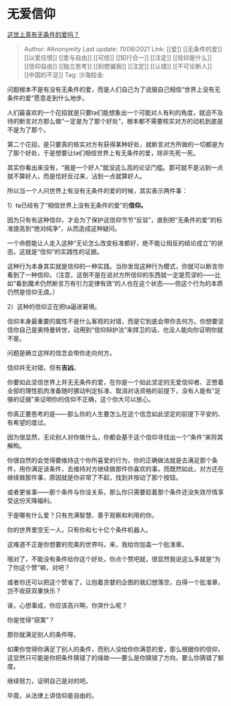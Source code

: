 # 无爱信仰
[这世上真有无条件的爱吗？](https://www.zhihu.com/question/434872187/answer/2052282718)

> Author: #Anonymity
> Last update: *11/08/2021*
> Link: [[爱]] [[无条件的爱]] [[以爱应恨]]  [[爱与自由]] [[可信]] [[知行合一]] [[注定]] [[信仰是什么]] [[信仰自由]] [[独立思考]] [[别想骗我]] [[注定]] [[认错]] [[不可论断人]] [[中国的不足]]
> Tag:
> 沙海拾金:

问题根本不是有没有无条件的爱，而是人们自己为了说服自己相信“世界上没有无条件的爱”愿意走到什么地步。

人们最喜欢的一个花招就是只要ta们能想象出一个可能对人有利的角度，就迫不及待的断言对方那么做“一定是为了那个好处”，根本都不需要核实对方的动机到底是不是为了那个。

第二个花招，是只要真的核实对方有获得某种好处，就断言对方所做的一切都是为了那个好处，于是想要让ta们相信世界上有无条件的爱，除非先死一死。

其实你看出来没有，“我是一个好人”就没这么高的论证门槛。那可就不是沾到一点就不算好人，而是恰好反过来，沾到一点就算好人。

所以当一个人问世界上有没有无条件的爱的时候，其实表示两件事：

1）ta已经有了“相信世界上没有无条件的爱”的**信仰。**

因为只有有这种信仰，才会为了保护这信仰节节“反驳”，直到把“无条件的爱”的标准提高到“绝对纯净”，从而造成这种疑问。

一个命题能让人走入这种“无论怎么改变标准都好，绝不能让相反的结论成立”的状态，这就是“信仰”的实践性的证据。

这种行为本身其实就是信仰的一种实践。当你发现这种行为模式，你就可以断言你看到了一种信仰。（注意，这倒不是在说对方所信仰的东西就一定是荒谬的——比如“看到魔术仍然断言万有引力定律有效”的人也在这个状态——但这个行为的本质仍然是信仰无虞。）

2）这种的信仰正在把ta逼进窘境。

信仰本身最重要的属性不是什么客观的对错，而是它到底会带你去何方。你想要坚信你自己是奥特曼转世，动用到“信仰辩护法”来捍卫的话，也没人能向你证明你就不是。

问题是确立这样的信念会带你走向何方。

信仰并无对错，但有**吉凶**。

你要如此坚信世界上并无无条件的爱，在你是一个如此坚定的无爱信仰者、正憋着全部的理性肌肉准备随时挪动判定标准、取消对话资格的前提下，没有人能有“足够的证据”来证明你的信仰不正确，这个你大可以放心。

你真正要思考的是——那么你的人生要怎么在这个信念如此坚定的前提下平安的、有希望的度过。

因为很显然，无论别人对你做什么，你都会基于这个信仰寻找出一个“条件”来将其解构。

你很自然的会觉得要维持这个你所喜爱的行为，你的正确做法就是去满足那个条件，用你满足该条件，去维持对方继续做那件你喜欢的事。而既然如此，对方还在继续做那件事，原因就是你非常了不起，找到并按动了那个按钮。

或者更省事——那个条件与你没关系，那么你只需要趁着那个条件还没失效尽情享受这份天降福利。

于是哪有什么爱？只有充满智慧、善于观察和利用的你。

你的世界里空无一人，只有你和七十亿个条件机器人。

这难道不正是你想要的完美的世界吗，来，我给你加盖一个批准章。

哦对了，不能没有条件给你这个好处，你点个赞吧就，很显然我说这么多就是“为了你这个赞”嘛，对吧？

或者你还可以把这个赞省了，让抱着贪婪的企图的我幻想落空，白得一个批准章，岂不收获双重快乐？

诶，心想事成，你应该高兴啊，你哭什么呢？

你是觉得“寂寞”？

那你就满足别人的条件呀。

如果你觉得你满足了别人的条件，而别人没给你你满意的爱，那么根据你的信仰，这显然只可能是你把条件猜错了的缘故——要么是你猜错了方向，要么你猜错了额度。

继续努力，证明自己是对的吧。

毕竟，从法律上讲信仰是自由的。
